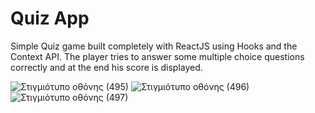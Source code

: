 # Quiz App
Simple Quiz game built completely with ReactJS using Hooks and the Context API. Τhe player tries to answer some multiple choice questions correctly and at the end his score is displayed.

![Στιγμιότυπο οθόνης (495)](https://user-images.githubusercontent.com/32638807/194054775-c216d472-43cb-40b5-9e4e-8e9abadbbb97.png)
![Στιγμιότυπο οθόνης (496)](https://user-images.githubusercontent.com/32638807/194054798-db07ca1c-fef8-4853-8735-793bbda6aaab.png)
![Στιγμιότυπο οθόνης (497)](https://user-images.githubusercontent.com/32638807/194054813-62079b2e-e073-4983-a8c3-eae8b8dd80e6.png)
